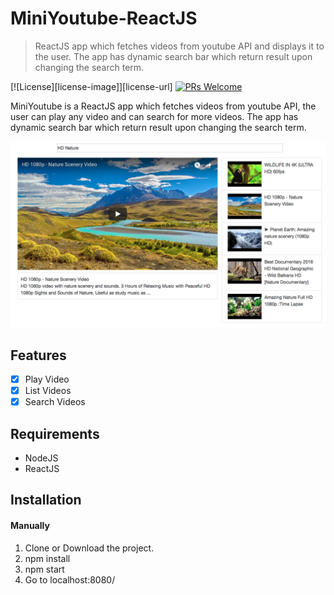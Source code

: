 # MiniYoutube-ReactJS
> ReactJS app which fetches videos from youtube API and displays it to the user. The app has dynamic search bar which return result upon changing the search term.

[![License][license-image]][license-url]
[![PRs Welcome](https://img.shields.io/badge/PRs-welcome-brightgreen.svg?style=flat-square)](http://makeapullrequest.com)

MiniYoutube is a ReactJS app which fetches videos from youtube API, the user can play any video and can search for more videos. The app has dynamic search bar which return result upon changing the search term.

![](./screenshots/screenshot1.png)

## Features

- [x] Play Video
- [x] List Videos
- [x] Search Videos

## Requirements

- NodeJS
- ReactJS

## Installation

#### Manually
1. Clone or Download the project.
2. npm install
3. npm start
4. Go to localhost:8080/
